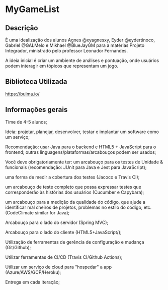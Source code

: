 # MyGameList

## Descrição
É uma idealização dos alunos Agnes @xyagnesxy, Eyder @eydertinoco, Gabriel @GALMelo e Mikhael @BlueJayGM para a matérias Projeto Integrador, ministrado pelo professor Leonador Fernandes.

A ideia inicial é criar um ambiente de análises e pontuação, onde usuários podem interagir em tópicos que representam um jogo.

## Biblioteca Utilizada
https://bulma.io/

## Informações gerais
Time de 4-5 alunos;

Ideia: projetar, planejar, desenvolver, testar e implantar um software como um serviço;

Recomendação: usar Java para o backend e HTML5 + JavaScript para o frontend; outras linguagens/plataformas/arcabouços podem ser usados;

Você deve obrigatoriamente ter: um arcabouço para os testes de Unidade & funcionais (recomendação: JUnit para Java e Jest para JavaScript);

uma forma de medir a cobertura dos testes (Jacoco e Travis CI);

um arcabouço de teste completo que possa expressar testes que corresponderão às histórias dos usuários (Cucumber e Capybara);

um arcabouço para a medição da qualidade do código, que ajude a identificar mal cheiros de projetos, problemas no estilo do código, etc. (CodeClimate similar for Java);

Arcabouço para o lado do servidor (Spring MVC);

Arcabouço para o lado do cliente (HTML5+JavaScript/);

Utilização de ferramentas de gerência de configuração e mudança (Git/Github);

Utilizar ferramentas de CI/CD (Travis CI/Github Actions);

Utilizar um serviço de cloud para "hospedar" a app (Azure/AWS/GCP/Heroku);

Entrega em cada iteração;
